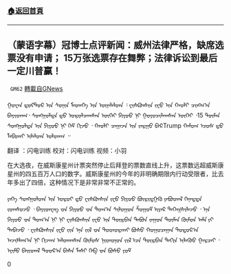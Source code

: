 ###  [:house:返回首頁](https://github.com/ourhimalayas/txt)
---

## （蒙语字幕）冠博士点评新闻：威州法律严格，缺席选票没有申请； 15万张选票存在舞弊；法律诉讼到最后一定川普赢！
` GM62` [轉載自GNews](https://gnews.org/zh-hans/602005/)

ᠭᠤᠸᠠᠨ ᠳ᠋ᠣᠺᠲ᠋ᠣᠷ ᠢᠨ ᠰᠣᠨᠢᠨ ᠮᠡᠳᠡᠭᠡ ᠢᠨ ᠦᠨᠡᠯᠡᠯᠳᠡ ᠄ ᠸᠢᠰᠺᠤᠨᠰᠢᠨ ᠵᠧᠦ ᠢᠨ ᠬᠠᠤᠯᠢ ᠴᠢᠩᠭ᠎ᠠ ᠪᠠᠶᠢᠳᠠᠭ᠂ ᠰᠤᠩᠭᠤᠯᠲᠠ ᠳ᠋ᠥ ᠣᠷᠤᠯᠴᠠᠭᠰᠠᠨ ᠦᠭᠡᠢ ᠫᠢᠶᠣᠣ ᠨᠢ ᠭᠤᠶᠤᠴᠢᠯᠠᠭᠰᠠᠨ ᠦᠭᠡᠢ ᠂15 ᠲᠦᠮᠡᠨ ᠰᠤᠩᠭᠤᠯᠲᠠ ᠢᠨ ᠫᠢᠶᠣᠣ ᠨᠢ ᠭᠡᠮ ᠬᠢᠵᠦ ᠂ ᠬᠠᠤᠯᠢ ᠴᠠᠭᠠᠵᠠ ᠢᠨ ᠵᠠᠷᠭᠤ ᠪᠠᠷTrump ᠬᠠᠮᠤᠭ ᠡᠴᠤᠰ ᠳ᠋ᠥ ᠯᠠᠪᠳᠡᠢ ᠢᠯᠠᠯᠳᠠ ᠣᠯᠳᠠᠭ ᠃

翻译 ：闪电训练
校对：闪电训练
视频：小羽

在大选夜，在威斯康星州计票突然停止后拜登的票数直线上升，这票数远超威斯康星州的四五百万人口的数字。威斯康星州的今年的非明确期限内行动受限者，比去年多出了四倍，这种情况下是非常非常不正常的。

ᠶᠡᠬᠡ ᠰᠤᠩᠭᠤᠯᠳᠠ ᠢᠨ ᠣᠷᠣᠢ ᠳ᠋ᠥ ᠸᠢᠰᠺᠤᠨᠰᠢᠨ ᠵᠧᠦ ᠫᠢᠶᠣᠣ ᠪᠦᠷᠢᠳᠭᠡᠬᠦ ᠶᠠᠪᠤᠳᠠᠯ ᠭᠡᠨᠡᠳᠲᠡ ᠵᠣᠭᠰᠤᠵᠤ ᠂ ᠪᠠᠶᠢᠳᠧᠩ ᠊ᠤᠨ ᠫᠢᠶᠣᠣ ᠊ᠤᠨ ᠲᠣᠭ᠎ᠠ ᠰᠢᠯᠤᠭᠤᠨ ᠱᠤᠭᠤᠮ ᠢᠶᠠᠷ ᠳᠡᠭᠡᠭᠰᠢᠯᠡᠵᠦ ᠂ ᠡᠨᠡ ᠫᠢᠶᠣᠣ ᠊ᠤᠨ ᠲᠣᠭ᠎ᠠ ᠨᠢ ᠨᠢ ᠸᠢᠰᠺᠣᠨᠰᠢᠨ ᠵᠧᠦ ᠢᠨ ᠳᠥᠷᠪᠡᠨ ᠲᠠᠪᠤᠨ ᠵᠠᠭᠤᠨ ᠲᠦᠮᠡᠨ ᠬᠥᠮᠦᠨ ᠠᠮᠠ ᠶᠢ ᠳᠠᠪᠠᠵᠤ ᠂ ᠸᠢᠰᠺᠤᠨᠰᠢᠨ ᠵᠧᠦ ᠵᠢᠨ ᠡᠨᠡ ᠵᠢᠯ ᠊ᠤᠨ ᠲᠣᠳᠣᠷᠬᠠᠶ ᠪᠤᠰᠤ ᠬᠤᠭᠤᠴᠠᠭᠠᠨ ᠲᠣᠲᠤᠷ᠎ᠠ ᠠᠵᠢᠯᠯᠠᠭ᠎ᠠ ᠨᠢ ᠬᠢᠵᠠᠭ ᠠᠯᠳᠠᠭᠰᠠᠨ ᠬᠥᠮᠦᠰ ᠨᠢᠳᠤᠨᠤᠨ ᠵᠢᠯ ᠡᠴᠡ ᠲᠦᠷᠪᠡᠨ ᠲᠠᠬᠢᠨ ᠢᠯᠡᠭᠦᠦ ᠭᠠᠷᠴᠠᠶ ᠂ ᠡᠶᠢᠮᠦ ᠪᠠᠢᠳᠠᠯ ᠳᠣᠣᠷ᠎ᠠ ᠪᠠᠰᠠ ᠮᠠᠰᠢ ᠬᠡᠪ ᠊ᠤᠨ ᠪᠤᠰᠤ ᠶᠤᠮ

0

